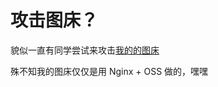 # 攻击图床？

貌似一直有同学尝试来攻击[我的的图床](https://playground.z.wiki/img-cloud/index.html)

<ImgView title="攻击图床" url="https://9.z.wiki/autoupload/20240524/Scm1/958X1840/image.png" />


殊不知我的图床仅仅是用 Nginx + OSS 做的，嘿嘿

<ImgView title="攻击图床" url="https://4.z.wiki/autoupload/20240524/TEKf/192X204/image.png" />


